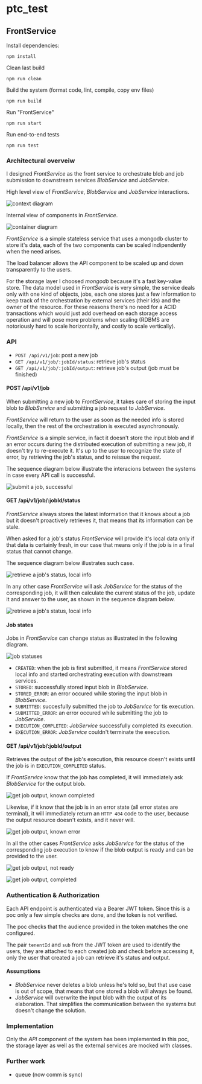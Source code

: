 # ptc_test

## FrontService

Install dependencies:

    npm install

Clean last build

    npm run clean

Build the system (format code, lint, compile, copy env files)

    npm run build

Run "FrontService"

    npm run start

Run end-to-end tests

    npm run test

### Architectural overveiw

I designed _FrontService_ as the front service to orchestrate blob and job submission to downstream services _BlobService_ and _JobService_.

High level view of _FrontService_, _BlobService_ and _JobService_ interactions.

![context diagram](out/diagrams/c4_context/c4_context.png?raw=true)

Internal view of components in _FrontService_.

![container diagram](out/diagrams/c4_container/c4_container.png?raw=true)

_FrontService_ is a simple stateless service that uses a mongodb cluster to store it's data, each of the two components can be scaled indipendently when the need arises.

The load balancer allows the API component to be scaled up and down transparently to the users.

For the storage layer I choosed _mongodb_ because it's a fast key-value store. The data model used in _FrontService_ is very simple, the service deals only with one kind of objects, jobs, each one stores just a few information to keep track of the orchestration by external services (their ids) and the owner of the resource. For these reasons there's no need for a ACID transactions which would just add overhead on each storage access operation and will pose more problems when scaling (RDBMS are notoriously hard to scale horizontally, and costly to scale vertically).

### API

- `POST /api/v1/job`: post a new job
- `GET /api/v1/job/:jobId/status`: retrieve job's status
- `GET /api/v1/job/:jobId/output`: retrieve job's output (job must be finished)

#### POST /api/v1/job

When submitting a new job to _FrontService_, it takes care of storing the input blob to _BlobService_ and submitting a job request to _JobService_.

_FrontService_ will return to the user as soon as the needed info is stored locally, then the rest of the orchestration is executed asynchronously.

_FrontService_ is a simple service, in fact it doesn't store the input blob and if an error occurs during the distributed execution of submitting a new job, it doesn't try to re-execute it. It's up to the user to recognize the state of error, by retrieving the job's status, and to reissue the request.

The sequence diagram below illustrate the interacions between the systems in case every API call is successful.

![submit a job, successful](out/diagrams/postjob_sequence_diagram/postjob_sequence_diagram.png?raw=true)

#### GET /api/v1/job/:jobId/status

_FrontService_ always stores the latest information that it knows about a job but it doesn't proactively retrieves it, that means that its information can be stale.

When asked for a job's status _FrontService_ will provide it's local data only if that data is certainly fresh, in our case that means only if the job is in a final status that cannot change.

The sequence diagram below illustrates such case.

![retrieve a job's status, local info](out/diagrams/getstatus_local_sequence_diagram/getstatus_local_sequence_diagram.png?raw=true)

In any other case _FrontService_ will ask _JobService_ for the status of the corresponding job, it will then calculate the current status of the job, update it and answer to the user, as shown in the sequence diagram below.

![retrieve a job's status, local info](out/diagrams/getstatus_jsservice_sequence_diagram/getstatus_jsservice_sequence_diagram.png?raw=true)

#### Job states

Jobs in _FrontService_ can change status as illustrated in the following diagram.

![job statuses](out/diagrams/jobStatus_state_diagram/jobStatus_state_diagram.png?raw=true)

- `CREATED`: when the job is first submitted, it means _FrontService_ stored local info and started orchestrating execution with downstream services.
- `STORED`: successfully stored input blob in _BlobService_.
- `STORED_ERROR`: an error occured while storing the input blob in _BlobService_.
- `SUBMITTED`: succesfully submitted the job to _JobService_ for tis execution.
- `SUBMITTED_ERROR`: an error occured while submitting the job to _JobService_.
- `EXECUTION_COMPLETED`: _JobService_ successfully completed its execution.
- `EXECUTION_ERROR`: _JobService_ couldn't terminate the execution.

#### GET /api/v1/job/:jobId/output

Retrieves the output of the job's execution, this resource doesn't exists until the job is in `EXECUTION_COMPLETED` status.

If _FrontService_ know that the job has completed, it will immediately ask _BlobService_ for the output blob.

![get job output, known completed](out/diagrams/getjob_completed_sequence_diagram/getjob_completed_sequence_diagram.png?raw=true)

Likewise, if it know that the job is in an error state (all error states are terminal), it will immediately return an `HTTP 404` code to the user, because the output resource doesn't exists, and it never will.

![get job output, known error](out/diagrams/getjob_completed_sequence_diagram/../getjob_error_sequence_diagram/getjob_error_sequence_diagram.png?raw=true)

In all the other cases _FrontService_ asks _JobService_ for the status of the corresponding job execution to know if the blob output is ready and can be provided to the user.

![get job output, not ready](out/diagrams/getjob_not_ready_sequence_diagram/getjob_not_ready_sequence_diagram.png?raw=true)

![get job output, completed](out/diagrams/getjob_completed_unknown_sequence_diagram/getjob_completed_unknown_sequence_diagram.png?raw=true)

### Authentication & Authorization

Each API endpoint is authenticated via a Bearer JWT token. Since this is a poc only a few simple checks are done, and the token is not verified.

The poc checks that the audience provided in the token matches the one configured.

The pair `tenentId` and `sub` from the JWT token are used to identify the users, they are attached to each created job and check before accessing it, only the user that created a job can retrieve it's status and output.

#### Assumptions

- _BlobService_ never deletes a blob unless he's told so, but that use case is out of scope, that means that one stored a blob will always be found.
- _JobService_ will overwrite the input blob with the output of its elaboration. That simplifies the communication between the systems but doesn't change the solution.

### Implementation

Only the _API_ component of the system has been implemented in this poc, the storage layer as well as the external services are mocked with classes.

### Further work

- queue (now comm is sync)
